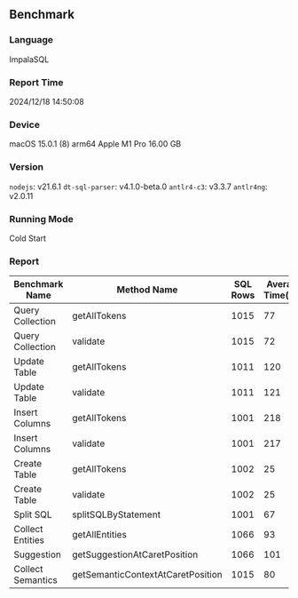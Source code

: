 ## Benchmark

### Language
ImpalaSQL

### Report Time
2024/12/18 14:50:08

### Device
macOS 15.0.1
(8) arm64 Apple M1 Pro
16.00 GB

### Version
`nodejs`: v21.6.1
`dt-sql-parser`: v4.1.0-beta.0
`antlr4-c3`: v3.3.7
`antlr4ng`: v2.0.11

### Running Mode
Cold Start

### Report
|  Benchmark Name |           Method Name           |SQL Rows|Average Time(ms)| 
|-----------------|---------------------------------|--------|----------------| 
| Query Collection|           getAllTokens          |  1015  |       77       | 
| Query Collection|             validate            |  1015  |       72       | 
|   Update Table  |           getAllTokens          |  1011  |       120      | 
|   Update Table  |             validate            |  1011  |       121      | 
|  Insert Columns |           getAllTokens          |  1001  |       218      | 
|  Insert Columns |             validate            |  1001  |       217      | 
|   Create Table  |           getAllTokens          |  1002  |       25       | 
|   Create Table  |             validate            |  1002  |       25       | 
|    Split SQL    |       splitSQLByStatement       |  1001  |       67       | 
| Collect Entities|          getAllEntities         |  1066  |       93       | 
|    Suggestion   |   getSuggestionAtCaretPosition  |  1066  |       101      | 
|Collect Semantics|getSemanticContextAtCaretPosition|  1015  |       80       | 


